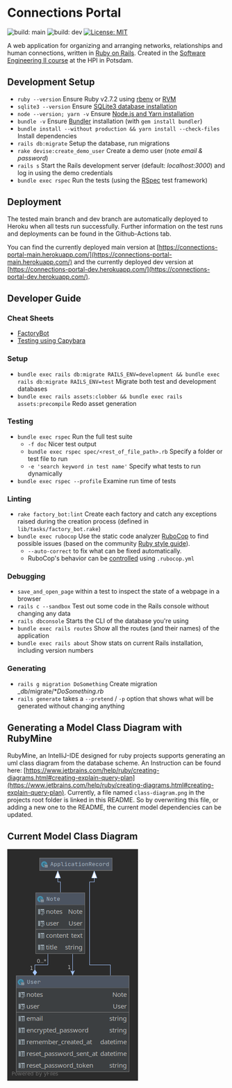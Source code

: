 # Connections Portal

![build: main](https://github.com/hpi-swt2/connections-portal/workflows/CI/CD/badge.svg?branch=main)
![build: dev](https://github.com/hpi-swt2/connections-portal/workflows/CI/CD/badge.svg?branch=dev)
[![License: MIT](https://img.shields.io/badge/License-MIT-green.svg)](https://opensource.org/licenses/MIT)

A web application for organizing and arranging networks, relationships and human connections, written in [Ruby on Rails](https://rubyonrails.org/).
Created in the [Software Engineering II course](https://hpi.de/plattner/teaching/winter-term-2020-21/softwaretechnik-ii-agile-software-development-in-large-teams.html) at the HPI in Potsdam.


## Development Setup

* `ruby --version` Ensure Ruby v2.7.2 using [rbenv](https://github.com/rbenv/rbenv) or [RVM](http://rvm.io/)
* `sqlite3 --version` Ensure [SQLite3 database installation](https://guides.rubyonrails.org/getting_started.html#installing-sqlite3)
* `node --version; yarn -v` Ensure [Node.js and Yarn installation](https://guides.rubyonrails.org/getting_started.html#installing-node-js-and-yarn)
* `bundle -v` Ensure [Bundler](https://rubygems.org/gems/bundler) installation (with `gem install bundler`)
* `bundle install --without production && yarn install --check-files` Install dependencies
* `rails db:migrate` Setup the database, run migrations
* `rake devise:create_demo_user` Create a demo user (note _email & password_)
* `rails s` Start the Rails development server (default: _localhost:3000_) and log in using the demo credentials
* `bundle exec rspec` Run the tests (using the [RSpec](http://rspec.info/) test framework)

## Deployment

The tested main branch and dev branch are automatically deployed to Heroku when all tests run successfully. 
Further information on the test runs and deployments can be found in the Github-Actions tab.

You can find the currently deployed main version at [https://connections-portal-main.herokuapp.com/](https://connections-portal-main.herokuapp.com/) and the currently deployed dev version at [https://connections-portal-dev.herokuapp.com/](https://connections-portal-dev.herokuapp.com/).

## Developer Guide

### Cheat Sheets
* [FactoryBot](https://devhints.io/factory_bot)
* [Testing using Capybara](https://devhints.io/capybara)

### Setup
* `bundle exec rails db:migrate RAILS_ENV=development && bundle exec rails db:migrate RAILS_ENV=test` Migrate both test and development databases
* `bundle exec rails assets:clobber && bundle exec rails assets:precompile` Redo asset generation

### Testing
* `bundle exec rspec` Run the full test suite
  * `-f doc` Nicer test output
  * `bundle exec rspec spec/<rest_of_file_path>.rb` Specify a folder or test file to run
  * `-e 'search keyword in test name'` Specify what tests to run dynamically
* `bundle exec rspec --profile` Examine run time of tests

### Linting
* `rake factory_bot:lint` Create each factory and catch any exceptions raised during the creation process (defined in `lib/tasks/factory_bot.rake`)
* `bundle exec rubocop` Use the static code analyzer [RuboCop](https://github.com/rubocop-hq) to find possible issues (based on the community [Ruby style guide](https://github.com/rubocop-hq/ruby-style-guide)).
  * `--auto-correct` to fix what can be fixed automatically.
  * RuboCop's behavior can be [controlled](https://docs.rubocop.org/en/latest/configuration) using `.rubocop.yml`

### Debugging
* `save_and_open_page` within a test to inspect the state of a webpage in a browser
* `rails c --sandbox` Test out some code in the Rails console without changing any data
* `rails dbconsole` Starts the CLI of the database you're using
* `bundle exec rails routes` Show all the routes (and their names) of the application
* `bundle exec rails about` Show stats on current Rails installation, including version numbers

### Generating
* `rails g migration DoSomething` Create migration _db/migrate/*_DoSomething.rb_
* `rails generate` takes a `--pretend` / `-p` option that shows what will be generated without changing anything

## Generating a Model Class Diagram with RubyMine

RubyMine, an IntelliJ-IDE designed for ruby projects supports generating an uml class diagram from the database scheme. An Instruction can be found here: [https://www.jetbrains.com/help/ruby/creating-diagrams.html#creating-explain-query-plan](https://www.jetbrains.com/help/ruby/creating-diagrams.html#creating-explain-query-plan).
Currently, a file named ```class-diagram.png``` in the projects root folder is linked in this README. So by overwriting this file, or adding a new one to the README, the current model dependencies can be updated.

## Current Model Class Diagram

![](class-diagram.png)
